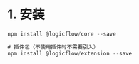 # 1. 安装

```javascript
npm install @logicflow/core --save

# 插件包（不使用插件时不需要引入）
npm install @logicflow/extension --save

```

